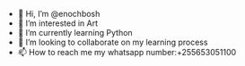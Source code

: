 - 👋 Hi, I’m @enochbosh
- 👀 I’m interested in Art
- 🌱 I’m currently learning Python
- 💞️ I’m looking to collaborate on my learning process
- 📫 How to reach me my whatsapp number:+255653051100

<!---
enochbosh/enochbosh is a ✨ special ✨ repository because its `README.md` (this file) appears on your GitHub profile.
You can click the Preview link to take a look at your changes.
--->
